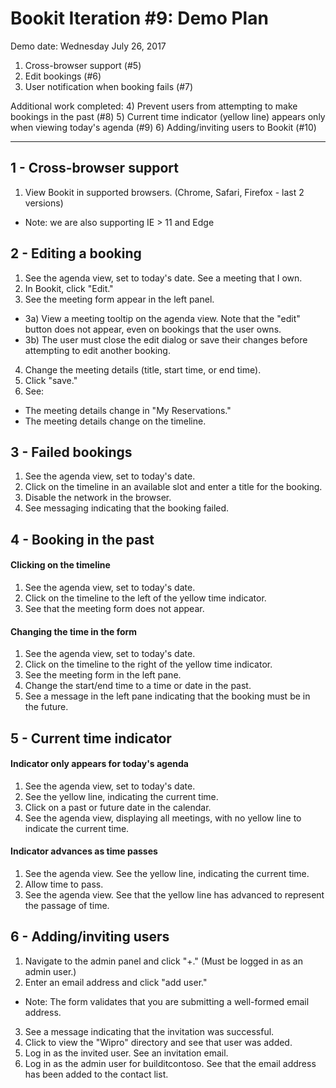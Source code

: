 
# Bookit Iteration #9: Demo Plan

Demo date: Wednesday July 26, 2017

1) Cross-browser support (#5)
2) Edit bookings (#6)
3) User notification when booking fails (#7)

Additional work completed:
4) Prevent users from attempting to make bookings in the past (#8)
5) Current time indicator (yellow line) appears only when viewing today's agenda (#9)
6) Adding/inviting users to Bookit (#10)

------------------------------------------------------------------------------
## 1 - Cross-browser support
1) View Bookit in supported browsers. (Chrome, Safari, Firefox  - last 2 versions)
  - Note: we are also supporting IE > 11 and Edge

## 2 - Editing a booking
1) See the agenda view, set to today's date. See a meeting that I own.
2) In Bookit, click "Edit."
3) See the meeting form appear in the left panel.
  - 3a) View a meeting tooltip on the agenda view. Note that the "edit" button does not appear, even on bookings that the user owns.
  - 3b) The user must close the edit dialog or save their changes before attempting to edit another booking.
4) Change the meeting details (title, start time, or end time).
5) Click "save."
6) See:
- The meeting details change in "My Reservations."
- The meeting details change on the timeline.

## 3 - Failed bookings
1) See the agenda view, set to today's date.
2) Click on the timeline in an available slot and enter a title for the booking.
3) Disable the network in the browser.
4) See messaging indicating that the booking failed.

## 4 - Booking in the past
#### Clicking on the timeline
1) See the agenda view, set to today's date.
2) Click on the timeline to the left of the yellow time indicator.
3) See that the meeting form does not appear.

#### Changing the time in the form
1) See the agenda view, set to today's date.
2) Click on the timeline to the right of the yellow time indicator.
3) See the meeting form in the left pane.
4) Change the start/end time to a time or date in the past.
5) See a message in the left pane indicating that the booking must be in the future.

## 5 - Current time indicator
#### Indicator only appears for today's agenda
1) See the agenda view, set to today's date.
2) See the yellow line, indicating the current time.
3) Click on a past or future date in the calendar.
4) See the agenda view, displaying all meetings, with no yellow line to indicate the current time.

#### Indicator advances as time passes
1) See the agenda view. See the yellow line, indicating the current time.
2) Allow time to pass.
3) See the agenda view. See that the yellow line has advanced to represent the passage of time.

## 6 - Adding/inviting users
1) Navigate to the admin panel and click "+." (Must be logged in as an admin user.)
2) Enter an email address and click "add user."
  - Note: The form validates that you are submitting a well-formed email address.
3) See a message indicating that the invitation was successful.
4) Click to view the "Wipro" directory and see that user was added.
5) Log in as the invited user. See an invitation email.
6) Log in as the admin user for builditcontoso. See that the email address has been added to the contact list.




